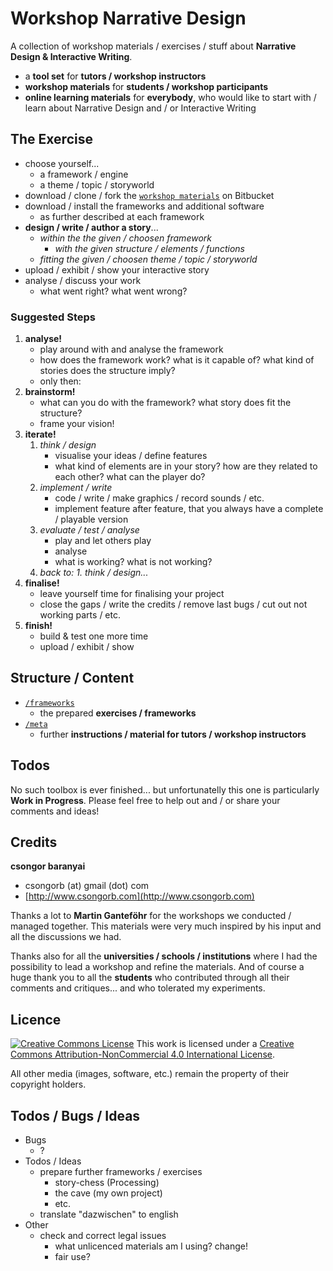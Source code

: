 # Workshop Narrative Design

A collection of workshop materials / exercises / stuff about **Narrative Design & Interactive Writing**.

- a **tool set** for **tutors / workshop instructors**
- **workshop materials** for **students / workshop participants**
- **online learning materials** for **everybody**, who would like to start with / learn about Narrative Design and / or Interactive Writing

## The Exercise

- choose yourself...
    - a framework / engine
    - a theme / topic / storyworld
- download / clone / fork the [`workshop materials`](http://bitbucket.org/csongorb/workshopnarrativedesign) on Bitbucket
- download / install the frameworks and additional software
    - as further described at each framework
- **design / write / author a story**...
    - *within the the given / choosen framework*
        - *with the given structure / elements / functions*
    - *fitting the given / choosen theme / topic / storyworld*
- upload / exhibit / show your interactive story
- analyse / discuss your work
    - what went right? what went wrong?

### Suggested Steps

1. **analyse!**
    - play around with and analyse the framework
    - how does the framework work? what is it capable of? what kind of stories does the structure imply?
    - only then:
2. **brainstorm!**
    - what can you do with the framework? what story does fit the structure?
    - frame your vision!
3. **iterate!**
    1. *think / design*
        - visualise your ideas / define features
        - what kind of elements are in your story? how are they related to each other? what can the player do?
    2. *implement / write*
        - code / write / make graphics / record sounds / etc.
        - implement feature after feature, that you always have a complete / playable version
    3. *evaluate / test / analyse*
        - play and let others play
        - analyse
        - what is working? what is not working?
    4. *back to: 1. think / design...*
4. **finalise!**
    - leave yourself time for finalising your project
    - close the gaps / write the credits / remove last bugs / cut out not working parts / etc.
5. **finish!**
    - build & test one more time
    - upload / exhibit / show

## Structure / Content

- [`/frameworks`](/frameworks)
    - the prepared **exercises / frameworks**
- [`/meta`](/meta)
    - further **instructions / material for tutors / workshop instructors**

## Todos

No such toolbox is ever finished... but unfortunatelly this one is particularly **Work in Progress**. Please feel free to help out and / or share your comments and ideas!

## Credits

**csongor baranyai**  

- csongorb (at) gmail (dot) com  
- [http://www.csongorb.com](http://www.csongorb.com)

Thanks a lot to **Martin Ganteföhr** for the workshops we conducted / managed together. This materials were very much inspired by his input and all the discussions we had.

Thanks also for all the **universities / schools / institutions** where I had the possibility to lead a workshop and refine the materials. And of course a huge thank you to all the **students** who contributed through all their comments and critiques... and who tolerated my experiments. 

## Licence

[![Creative Commons License](https://i.creativecommons.org/l/by-nc/4.0/88x31.png)](http://creativecommons.org/licenses/by-nc/4.0/)
This work is licensed under a [Creative Commons Attribution-NonCommercial 4.0 International License](http://creativecommons.org/licenses/by-nc/4.0/).

All other media (images, software, etc.) remain the property of their copyright holders.

## Todos / Bugs / Ideas

- Bugs
    - ?
- Todos / Ideas
    - prepare further frameworks / exercises
        - story-chess (Processing)
        - the cave (my own project)
        - etc.
    - translate "dazwischen" to english
- Other
    - check and correct legal issues
        - what unlicenced materials am I using? change!
        - fair use?